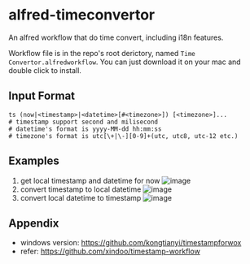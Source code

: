 # alfred-timeconvertor
An alfred workflow that do time convert, including i18n features.

Workflow file is in the repo's root derictory, named `Time Convertor.alfredworkflow`. You can just download it on your mac and double click to install.

## Input Format
```
ts (now|<timestamp>|<datetime>[#<timezone>]) [<timezone>]...
# timestamp support second and milisecond
# datetime's format is yyyy-MM-dd hh:mm:ss
# timezone's format is utc[\+|\-][0-9]+(utc, utc8, utc-12 etc.)
```

## Examples
1. get local timestamp and datetime for now
 ![image](https://user-images.githubusercontent.com/15275771/206860949-a660ca09-b430-4286-b646-82d93b29268a.png)
2. convert timestamp to local datetime
 ![image](https://user-images.githubusercontent.com/15275771/206861015-c44dfd97-9cc3-419b-84c7-f63d81855db3.png)
3. convert local datetime to timestamp
 ![image](https://user-images.githubusercontent.com/15275771/206861044-53d960c9-16ac-4a4e-9d82-79249ee89f71.png)

## Appendix

* windows version: https://github.com/kongtianyi/timestampforwox
* refer: https://github.com/xindoo/timestamp-workflow
